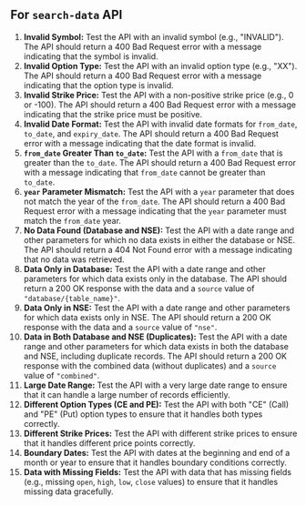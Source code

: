 
## For `search-data` API

1.  **Invalid Symbol:** Test the API with an invalid symbol (e.g., "INVALID"). The API should return a 400 Bad Request error with a message indicating that the symbol is invalid.
2.  **Invalid Option Type:** Test the API with an invalid option type (e.g., "XX"). The API should return a 400 Bad Request error with a message indicating that the option type is invalid.
3.  **Invalid Strike Price:** Test the API with a non-positive strike price (e.g., 0 or -100). The API should return a 400 Bad Request error with a message indicating that the strike price must be positive.
4.  **Invalid Date Format:** Test the API with invalid date formats for `from_date`, `to_date`, and `expiry_date`. The API should return a 400 Bad Request error with a message indicating that the date format is invalid.
5.  **`from_date` Greater Than `to_date`:** Test the API with a `from_date` that is greater than the `to_date`. The API should return a 400 Bad Request error with a message indicating that `from_date` cannot be greater than `to_date`.
6.  **`year` Parameter Mismatch:** Test the API with a `year` parameter that does not match the year of the `from_date`. The API should return a 400 Bad Request error with a message indicating that the `year` parameter must match the `from_date` year.
7.  **No Data Found (Database and NSE):** Test the API with a date range and other parameters for which no data exists in either the database or NSE. The API should return a 404 Not Found error with a message indicating that no data was retrieved.
8.  **Data Only in Database:** Test the API with a date range and other parameters for which data exists only in the database. The API should return a 200 OK response with the data and a `source` value of `"database/{table_name}"`.
9.  **Data Only in NSE:** Test the API with a date range and other parameters for which data exists only in NSE. The API should return a 200 OK response with the data and a `source` value of `"nse"`.
10. **Data in Both Database and NSE (Duplicates):** Test the API with a date range and other parameters for which data exists in both the database and NSE, including duplicate records. The API should return a 200 OK response with the combined data (without duplicates) and a `source` value of `"combined"`.
11. **Large Date Range:** Test the API with a very large date range to ensure that it can handle a large number of records efficiently.
12. **Different Option Types (CE and PE):** Test the API with both "CE" (Call) and "PE" (Put) option types to ensure that it handles both types correctly.
13. **Different Strike Prices:** Test the API with different strike prices to ensure that it handles different price points correctly.
14. **Boundary Dates:** Test the API with dates at the beginning and end of a month or year to ensure that it handles boundary conditions correctly.
15. **Data with Missing Fields:** Test the API with data that has missing fields (e.g., missing `open`, `high`, `low`, `close` values) to ensure that it handles missing data gracefully.
